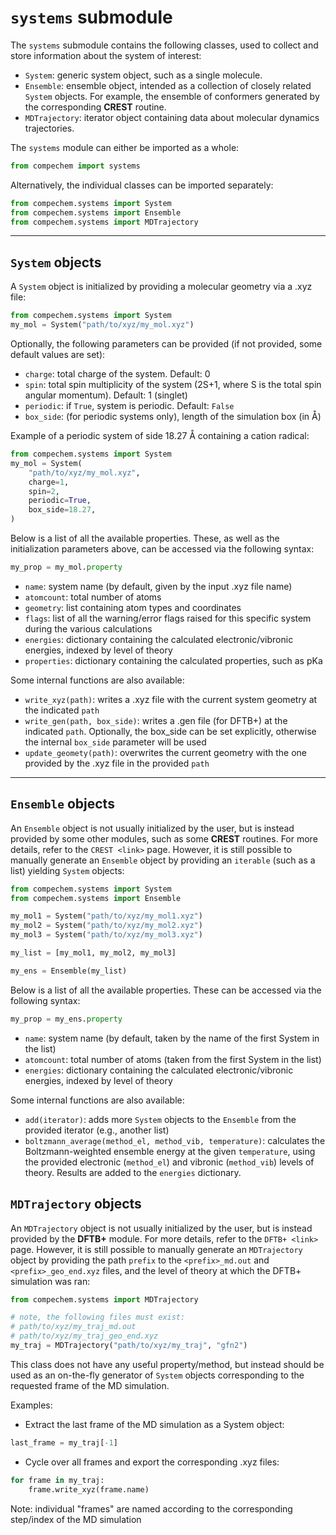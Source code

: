 # `systems` submodule

The `systems` submodule contains the following classes, used to collect and store information about the system of interest:

* `System`: generic system object, such as a single molecule.
* `Ensemble`: ensemble object, intended as a collection of closely related `System` objects. For example, the ensemble of conformers generated by the corresponding **CREST** routine.
* `MDTrajectory`: iterator object containing data about molecular dynamics trajectories.

The `systems` module can either be imported as a whole:

```python
from compechem import systems
```

Alternatively, the individual classes can be imported separately:

```python
from compechem.systems import System
from compechem.systems import Ensemble
from compechem.systems import MDTrajectory
```

---

## `System` objects

A `System` object is initialized by providing a molecular geometry via a .xyz file:

```python
from compechem.systems import System
my_mol = System("path/to/xyz/my_mol.xyz")
```

Optionally, the following parameters can be provided (if not provided, some default values are set):

* `charge`: total charge of the system. Default: 0
* `spin`: total spin multiplicity of the system (2S+1, where S is the total spin angular momentum). Default: 1 (singlet)
* `periodic`: if `True`, system is periodic. Default: `False`
* `box_side`: (for periodic systems only), length of the simulation box (in Å)

Example of a periodic system of side 18.27 Å containing a cation radical:
```python
from compechem.systems import System
my_mol = System(
    "path/to/xyz/my_mol.xyz", 
    charge=1, 
    spin=2,
    periodic=True, 
    box_side=18.27,
)
```

Below is a list of all the available properties. These, as well as the initialization parameters above, can be accessed via the following syntax:

```python
my_prop = my_mol.property
```

* `name`: system name (by default, given by the input .xyz file name)
* `atomcount`: total number of atoms 
* `geometry`: list containing atom types and coordinates
* `flags`: list of all the warning/error flags raised for this specific system during the various calculations
* `energies`: dictionary containing the calculated electronic/vibronic energies, indexed by level of theory
* `properties`: dictionary containing the calculated properties, such as pKa

Some internal functions are also available:

* `write_xyz(path)`: writes a .xyz file with the current system geometry at the indicated `path`
* `write_gen(path, box_side)`: writes a .gen file (for DFTB+) at the indicated `path`. Optionally, the box_side can be set explicitly, otherwise the internal `box_side` parameter will be used
* `update_geomety(path)`: overwrites the current geometry with the one provided by the .xyz file in the provided `path`

---

## `Ensemble` objects

An `Ensemble` object is not usually initialized by the user, but is instead provided by some other modules, such as some **CREST** routines. For more details, refer to the `CREST <link>` page. However, it is still possible to manually generate an `Ensemble` object by providing an `iterable` (such as a list) yielding `System` objects:

```python
from compechem.systems import System
from compechem.systems import Ensemble

my_mol1 = System("path/to/xyz/my_mol1.xyz")
my_mol2 = System("path/to/xyz/my_mol2.xyz")
my_mol3 = System("path/to/xyz/my_mol3.xyz")

my_list = [my_mol1, my_mol2, my_mol3]

my_ens = Ensemble(my_list)
```

Below is a list of all the available properties. These can be accessed via the following syntax:

```python
my_prop = my_ens.property
```

* `name`: system name (by default, taken by the name of the first System in the list)
* `atomcount`: total number of atoms (taken from the first System in the list) 
* `energies`: dictionary containing the calculated electronic/vibronic energies, indexed by level of theory

Some internal functions are also available:

* `add(iterator)`: adds more `System` objects to the `Ensemble` from the provided iterator (e.g., another list)
* `boltzmann_average(method_el, method_vib, temperature)`: calculates the Boltzmann-weighted ensemble energy at the given `temperature`, using the provided electronic (`method_el`) and vibronic (`method_vib`) levels of theory. Results are added to the `energies` dictionary.

## `MDTrajectory` objects

An `MDTrajectory` object is not usually initialized by the user, but is instead provided by the **DFTB+** module. For more details, refer to the `DFTB+ <link>` page. However, it is still possible to manually generate an `MDTrajectory` object by providing the path `prefix` to the `<prefix>_md.out` and `<prefix>_geo_end.xyz` files, and the level of theory at which the DFTB+ simulation was ran:

```python
from compechem.systems import MDTrajectory

# note, the following files must exist:
# path/to/xyz/my_traj_md.out
# path/to/xyz/my_traj_geo_end.xyz
my_traj = MDTrajectory("path/to/xyz/my_traj", "gfn2")
```

This class does not have any useful property/method, but instead should be used as an on-the-fly generator of `System` objects corresponding to the requested frame of the MD simulation. 

Examples:

* Extract the last frame of the MD simulation as a System object:
```python
last_frame = my_traj[-1]
```
* Cycle over all frames and export the corresponding .xyz files:
```python
for frame in my_traj:
    frame.write_xyz(frame.name)
```

Note: individual "frames" are named according to the corresponding step/index of the MD simulation
